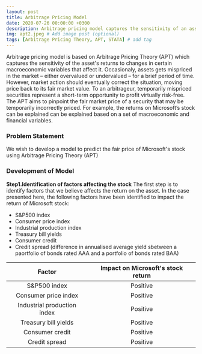```yaml
---
layout: post
title: Arbitrage Pricing Model
date: 2020-07-26 00:00:00 +0300
description: Arbitrage pricing model captures the sensitivity of an asset's returns to changes in certain macroeconomic variables that affect it.# Add post description (optional)
img: apt2.jpeg # Add image post (optional)
tags: [Arbitrage Pricing Theory, APT, STATA] # add tag
---
```


Arbitrage pricing model is based on Arbitrage Pricing Theory (APT) which captures the sensitivity of the asset's returns to changes in certain macroeconomic variables that affect it. Occasionaly, assets gets mispriced in the market – either overvalued or undervalued – for a brief period of time. However, market action should eventually correct the situation, moving price back to its fair market value. To an arbitrageur, temporarily mispriced securities represent a short-term opportunity to profit virtually risk-free. The APT aims to pinpoint the fair market price of a security that may be temporarily incorrectly priced. For example, the returns on Microsoft’s stock can be explained can be explained based on a set of macroeconomic and financial variables.

### Problem Statement

We wish to develop a model to predict the fair price of Microsoft's stock using Arbitrage Pricing Theory (APT) 

### Development of Model

**Step1.Identification of factors affecting the stock**
The first step is to identify factors that we believe affects the return on the asset. 
In the case presented here, the following factors have been identified to impact the return of Microsoft stock:
- S&P500 index
- Consumer price index
- Industrial production index
- Treasury bill yields
- Consumer credit
- Credit spread (difference in annualised average yield sbetween a paortfolio of bonds rated AAA and a portfolio of bonds rated BAA)

| Factor | Impact on Microsoft's stock return |
|:---:|:---:|
|S&P500 index|Positive|
|Consumer price index|Positive|
|Industrial production index|Positive|
|Treasury bill yields|Positive|
|Consumer credit|Positive|
|Credit spread|Positive|

